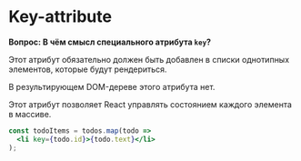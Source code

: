 # Key-attribute

**Вопрос: В чём смысл специального атрибута `key`?**  

Этот атрибут обязательно должен быть добавлен в списки однотипных элементов, которые будут рендериться.

В результирующем DOM-дереве этого атрибута нет.

Этот атрибут позволяет React управлять состоянием каждого элемента в массиве. 

```jsx
const todoItems = todos.map(todo => 
  <li key={todo.id}>{todo.text}</li>
);
```

